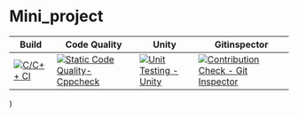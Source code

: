 # Mini_project
Build | Code Quality | Unity | Gitinspector
|---------|------------|-----------|----------
[![C/C++ CI](https://github.com/sherisumanthreddy/SHERI-SUMANTHREDDY-314316-STEPIN/c.yml/badge.svg)](https://github.com/sherisumanthreddy/SHERI-SUMANTHREDDY-314316-STEPIN/workflows/c.yml)|[![Static Code Quality- Cppcheck](https://github.com/sherisumanthreddy/SHERI-SUMANTHREDDY-314316-STEPIN/actions/workflows/cppcheck.yml/badge.svg)](https://github.com/sherisumanthreddy/SHERI-SUMANTHREDDY-314316-STEPIN/workflows/cppcheck.yml)  | [![Unit Testing - Unity](https://github.com/sherisumanthreddy/SHERI-SUMANTHREDDY-314316-STEPIN/actions/workflows/unity.yml/badge.svg)](https://github.com/sherisumanthreddy/SHERI-SUMANTHREDDY-314316-STEPIN/actions/workflows/unity.yml)| [![Contribution Check - Git Inspector](https://github.com/sherisumanthreddy/SHERI-SUMANTHREDDY-314316-STEPIN/workflows/gitinspector.yml)](https://github.com/sherisumanthreddy/SHERI-SUMANTHREDDY-314316-STEPIN/workflows/gitinspector.yml)

)
